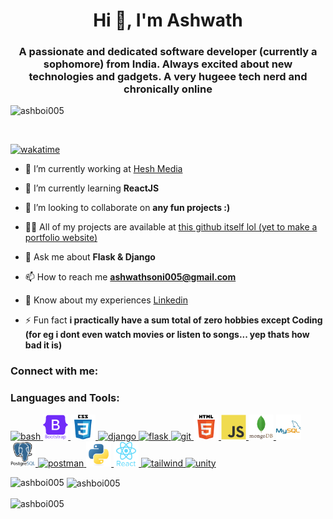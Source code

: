 <h1 align="center">Hi 👋, I'm Ashwath</h1>
<h3 align="center">A passionate and dedicated software developer (currently a sophomore) from India. Always excited about new technologies and gadgets. A very hugeee tech nerd and chronically online</h3>

<p align="left"> <img src="https://komarev.com/ghpvc/?username=ashboi005&label=Profile%20views&color=0e75b6&style=flat" alt="ashboi005" /> </p>
<img
  src="https://github.com/ashboi005/ashboi005/blob/main/images/stat.svg"
  alt=""
/>

[![wakatime](https://wakatime.com/badge/user/76acdfb0-b4a8-467d-9ce9-2239f680d183.svg)](https://wakatime.com/@5e56bf80-8956-49e9-85b0-61faa0b9659c)

- 🔭 I’m currently working at [Hesh Media](www.heshmedia.in)

- 🌱 I’m currently learning **ReactJS**

- 👯 I’m looking to collaborate on **any fun projects :)**

- 👨‍💻 All of my projects are available at [this github itself lol (yet to make a portfolio website)](github.com/ashboi005)

- 💬 Ask me about **Flask & Django**

- 📫 How to reach me **ashwathsoni005@gmail.com**

- 📄 Know about my experiences [Linkedin](https://www.linkedin.com/in/ashwath-soni-b5bba32ba/)

- ⚡ Fun fact **i practically have a sum total of zero hobbies except Coding (for eg i dont even watch movies or listen to songs... yep thats how bad it is)**

<h3 align="left">Connect with me:</h3>
<p align="left">
</p>

<h3 align="left">Languages and Tools:</h3>
<p align="left"> <a href="https://www.gnu.org/software/bash/" target="_blank" rel="noreferrer"> <img src="https://www.vectorlogo.zone/logos/gnu_bash/gnu_bash-icon.svg" alt="bash" width="40" height="40"/> </a> <a href="https://getbootstrap.com" target="_blank" rel="noreferrer"> <img src="https://raw.githubusercontent.com/devicons/devicon/master/icons/bootstrap/bootstrap-plain-wordmark.svg" alt="bootstrap" width="40" height="40"/> </a> <a href="https://www.w3schools.com/css/" target="_blank" rel="noreferrer"> <img src="https://raw.githubusercontent.com/devicons/devicon/master/icons/css3/css3-original-wordmark.svg" alt="css3" width="40" height="40"/> </a> <a href="https://www.djangoproject.com/" target="_blank" rel="noreferrer"> <img src="https://cdn.worldvectorlogo.com/logos/django.svg" alt="django" width="40" height="40"/> </a> <a href="https://flask.palletsprojects.com/" target="_blank" rel="noreferrer"> <img src="https://www.vectorlogo.zone/logos/pocoo_flask/pocoo_flask-icon.svg" alt="flask" width="40" height="40"/> </a> <a href="https://git-scm.com/" target="_blank" rel="noreferrer"> <img src="https://www.vectorlogo.zone/logos/git-scm/git-scm-icon.svg" alt="git" width="40" height="40"/> </a> <a href="https://www.w3.org/html/" target="_blank" rel="noreferrer"> <img src="https://raw.githubusercontent.com/devicons/devicon/master/icons/html5/html5-original-wordmark.svg" alt="html5" width="40" height="40"/> </a> <a href="https://developer.mozilla.org/en-US/docs/Web/JavaScript" target="_blank" rel="noreferrer"> <img src="https://raw.githubusercontent.com/devicons/devicon/master/icons/javascript/javascript-original.svg" alt="javascript" width="40" height="40"/> </a> <a href="https://www.mongodb.com/" target="_blank" rel="noreferrer"> <img src="https://raw.githubusercontent.com/devicons/devicon/master/icons/mongodb/mongodb-original-wordmark.svg" alt="mongodb" width="40" height="40"/> </a> <a href="https://www.mysql.com/" target="_blank" rel="noreferrer"> <img src="https://raw.githubusercontent.com/devicons/devicon/master/icons/mysql/mysql-original-wordmark.svg" alt="mysql" width="40" height="40"/> </a> <a href="https://www.postgresql.org" target="_blank" rel="noreferrer"> <img src="https://raw.githubusercontent.com/devicons/devicon/master/icons/postgresql/postgresql-original-wordmark.svg" alt="postgresql" width="40" height="40"/> </a> <a href="https://postman.com" target="_blank" rel="noreferrer"> <img src="https://www.vectorlogo.zone/logos/getpostman/getpostman-icon.svg" alt="postman" width="40" height="40"/> </a> <a href="https://www.python.org" target="_blank" rel="noreferrer"> <img src="https://raw.githubusercontent.com/devicons/devicon/master/icons/python/python-original.svg" alt="python" width="40" height="40"/> </a> <a href="https://reactjs.org/" target="_blank" rel="noreferrer"> <img src="https://raw.githubusercontent.com/devicons/devicon/master/icons/react/react-original-wordmark.svg" alt="react" width="40" height="40"/> </a> <a href="https://tailwindcss.com/" target="_blank" rel="noreferrer"> <img src="https://www.vectorlogo.zone/logos/tailwindcss/tailwindcss-icon.svg" alt="tailwind" width="40" height="40"/> </a> <a href="https://unity.com/" target="_blank" rel="noreferrer"> <img src="https://www.vectorlogo.zone/logos/unity3d/unity3d-icon.svg" alt="unity" width="40" height="40"/> </a> </p>

<p><img align="left" src="https://github-readme-stats.vercel.app/api/top-langs?username=ashboi005&show_icons=true&locale=en&layout=compact" alt="ashboi005" /></p>

<p>&nbsp;<img align="center" src="https://github-readme-stats.vercel.app/api?username=ashboi005&show_icons=true&locale=en" alt="ashboi005" /></p>

<p><img align="center" src="https://github-readme-streak-stats.herokuapp.com/?user=ashboi005&" alt="ashboi005" /></p>
